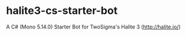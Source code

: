 # halite3-cs-starter-bot
A C# (Mono 5.14.0) Starter Bot for TwoSigma's Halite 3 (http://halite.io/)
